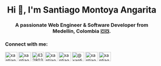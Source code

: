 <h1 align="center">Hi 👋, I'm Santiago Montoya Angarita</h1>
<h3 align="center">A passionate Web Engineer & Software Developer from Medellín, Colombia 🇨🇴.</h3>

<h3 align="left">Connect with me:</h3>
<p align="left">
<a href="https://linkedin.com/in/xantiagoma" target="blank"><img align="center" src="https://cdn.jsdelivr.net/npm/simple-icons@3.0.1/icons/linkedin.svg" alt="xantiagoma" height="30" width="40" /></a>
<a href="https://twitter.com/xantiagoma" target="blank"><img align="center" src="https://cdn.jsdelivr.net/npm/simple-icons@3.0.1/icons/twitter.svg" alt="xantiagoma" height="30" width="40" /></a>
<a href="https://stackoverflow.com/users/4328032" target="blank"><img align="center" src="https://cdn.jsdelivr.net/npm/simple-icons@3.0.1/icons/stackoverflow.svg" alt="4328032" height="30" width="40" /></a>
<a href="https://fb.com/xantiagoma" target="blank"><img align="center" src="https://cdn.jsdelivr.net/npm/simple-icons@3.0.1/icons/facebook.svg" alt="xantiagoma" height="30" width="40" /></a>
<a href="https://instagram.com/xantiagoma" target="blank"><img align="center" src="https://cdn.jsdelivr.net/npm/simple-icons@3.0.1/icons/instagram.svg" alt="xantiagoma" height="30" width="40" /></a>
<a href="https://medium.com/@xantiagoma" target="blank"><img align="center" src="https://cdn.jsdelivr.net/npm/simple-icons@3.0.1/icons/medium.svg" alt="@xantiagoma" height="30" width="40" /></a>
<a href="https://www.youtube.com/c/xantiagoma" target="blank"><img align="center" src="https://cdn.jsdelivr.net/npm/simple-icons@3.0.1/icons/youtube.svg" alt="xantiagoma" height="30" width="40" /></a>
<a href="https://dev.to/xantiagoma" target="blank"><img align="center" src="https://cdn.jsdelivr.net/npm/simple-icons@3.0.1/icons/dev-dot-to.svg" alt="xantiagoma" height="30" width="40" /></a>
</p>
